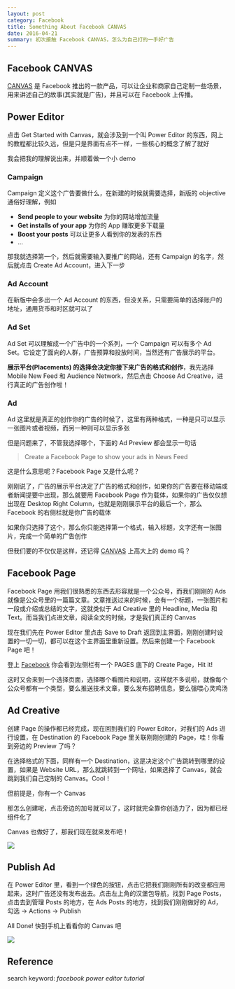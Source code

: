 ```yaml
---
layout: post
category: Facebook
title: Something About Facebook CANVAS
date: 2016-04-21
summary: 初次接触 Facebook CANVAS，怎么为自己打的一手好广告
---
```


## Facebook CANVAS

[CANVAS](https://canvas.facebook.com/) 是 Facebook 推出的一款产品，可以让企业和商家自己定制一些场景，用来讲述自己的故事(其实就是广告)，并且可以在 Facebook 上传播。

## Power Editor

点击 Get Started with Canvas，就会涉及到一个叫 Power Editor 的东西，网上的教程都比较久远，但是只是界面有点不一样，一些核心的概念了解了就好

我会把我的理解说出来，并顺着做一个小 demo

### Campaign

Campaign 定义这个广告要做什么，在新建的时候就需要选择，新版的 objective 通俗好理解，例如

- **Send people to your website** 为你的网站增加流量
- **Get installs of your app** 为你的 App 赚取更多下载量
- **Boost your posts** 可以让更多人看到你的发表的东西
- ...

那我就选择第一个，然后就需要输入要推广的网站，还有 Campaign 的名字，然后就点击 Create Ad Account，进入下一步

### Ad Account

在新版中会多出一个 Ad Account 的东西，但没关系，只需要简单的选择账户的地址，通用货币和时区就可以了

### Ad Set

Ad Set 可以理解成一个广告中的一个系列，一个 Campaign 可以有多个 Ad Set。它设定了面向的人群，广告预算和投放时间，当然还有广告展示的平台。

**展示平台(Placements) 的选择会决定你接下来广告的格式和创作**，我先选择 Mobile New Feed 和 Audience Network，然后点击 Choose Ad Creative，进行真正的广告创作啦！

### Ad

Ad 这里就是真正的创作你的广告的时候了，这里有两种格式，一种是只可以显示一张图片或者视频，而另一种则可以显示多张

但是问题来了，不管我选择哪个，下面的 Ad Preview 都会显示一句话

> Create a Facebook Page to show your ads in News Feed

这是什么意思呢？Facebook Page 又是什么呢？

刚刚说了，广告的展示平台决定了广告的格式和创作，如果你的广告要在移动端或者新闻提要中出现，那么就要用 Facebook Page 作为载体，如果你的广告仅仅想出现在 Desktop Right Column，也就是刚刚展示平台的最后一个，那么 Facebook 的右侧栏就是你广告的载体

如果你只选择了这个，那么你只能选择第一个格式，输入标题，文字还有一张图片，完成一个简单的广告创作

但我们要的不仅仅是这样，还记得 [CANVAS](https://canvas.facebook.com/) 上高大上的 demo 吗？

## Facebook Page

Facebook Page 用我们很熟悉的东西去形容就是一个公众号，而我们刚刚的 Ads 就像是公众号里的一篇篇文章。文章推送过来的时候，会有一个标题，一张图片和一段或介绍或总结的文字，这就类似于 Ad Creative 里的 Headline, Media 和 Text。而当我们点进文章，阅读全文的时候，才是我们真正的 Canvas

现在我们先在 Power Editor 里点击 Save to Draft 返回到主界面，刚刚创建时设置的一切一切，都可以在这个主界面里重新设置。然后来创建一个 Facebook Page 吧！

登上 [Facebook](https://www.facebook.com/) 你会看到左侧栏有一个 PAGES 底下的 Create Page，Hit it!

这时又会来到一个选择页面，选择哪个看图片和说明，这样就不多说啦，就像每个公众号都有一个类型，要么推送技术文章，要么发布招聘信息，要么强喂心灵鸡汤

## Ad Creative

创建 Page 的操作都已经完成，现在回到我们的 Power Editor，对我们的 Ads 进行设置，在 Destination 的 Facebook Page 里关联刚刚创建的 Page，哇！你看到旁边的 Preview 了吗？

在选择格式的下面，同样有一个 Destination，这是决定这个广告跳转到哪里的设置，如果是 Website URL，那么就跳转到一个网址，如果选择了 Canvas，就会跳到我们自己定制的 Canvas。Cool！

但前提是，你有一个 Canvas

那怎么创建呢，点击旁边的加号就可以了，这时就完全靠你创造力了，因为都已经组件化了

Canvas 也做好了，那我们现在就来发布吧！

![](http://ww4.sinaimg.cn/large/7988751agw1f33bzyz52sj20900awwfd.jpg)

## Publish Ad

在 Power Editor 里，看到一个绿色的按钮，点击它把我们刚刚所有的改变都应用起来，这时广告还没有发布出去。点击左上角的汉堡包导航，找到 Page Posts，点击去到管理 Posts 的地方，在 Ads Posts 的地方，找到我们刚刚做好的 Ad，勾选 -> Actions -> Publish

All Done! 快到手机上看看你的 Canvas 吧

![](http://ww1.sinaimg.cn/large/7988751agw1f33d61lrf2j20900xgwg1.jpg)

## Reference

search keyword: *facebook power editor tutorial*
